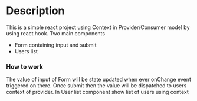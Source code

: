 # Description
This is a simple react project using Context in Provider/Consumer model by using react hook.
Two main components
- Form containing input and submit
- Users list
### How to work
The value of input of Form will be state updated when ever onChange event triggered on there.
Once submit then the value will be dispatched to users context of provider.
In User list component show list of users using context 
